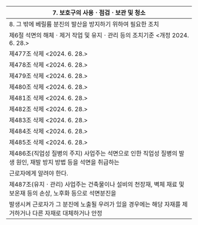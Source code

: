 | 7. 보호구의 사용ㆍ점검ㆍ보관 및 청소 |
| --- |
| 8. 그 밖에 베릴륨 분진의 발산을 방지하기 위하여 필요한 조치 |
| 제6절 석면의 해체ㆍ제거 작업 및 유지ㆍ관리 등의 조치기준 <개정 2024. 6. 28.> |
| 제477조 삭제 <2024. 6. 28.> |
| 제478조 삭제 <2024. 6. 28.> |
| 제479조 삭제 <2024. 6. 28.> |
| 제480조 삭제 <2024. 6. 28.> |
| 제481조 삭제 <2024. 6. 28.> |
| 제482조 삭제 <2024. 6. 28.> |
| 제483조 삭제 <2024. 6. 28.> |
| 제484조 삭제 <2024. 6. 28.> |
| 제485조 삭제 <2024. 6. 28.> |
| 제486조(직업성 질병의 주지) 사업주는 석면으로 인한 직업성 질병의 발생 원인, 재발 방지 방법 등을 석면을 취급하는 |
| 근로자에게 알려야 한다. |
| 제487조(유지ㆍ관리) 사업주는 건축물이나 설비의 천장재, 벽체 재료 및 보온재 등의 손상, 노후화 등으로 석면분진을 |
| 발생시켜 근로자가 그 분진에 노출될 우려가 있을 경우에는 해당 자재를 제거하거나 다른 자재로 대체하거나 안정 |